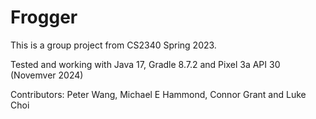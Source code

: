 # Frogger
<p>This is a group project from CS2340 Spring 2023.</p>
<p>Tested and working with Java 17, Gradle 8.7.2 and Pixel 3a API 30 (Novemver 2024)</p>
<p>Contributors: Peter Wang, Michael E Hammond, Connor Grant and Luke Choi</p>
